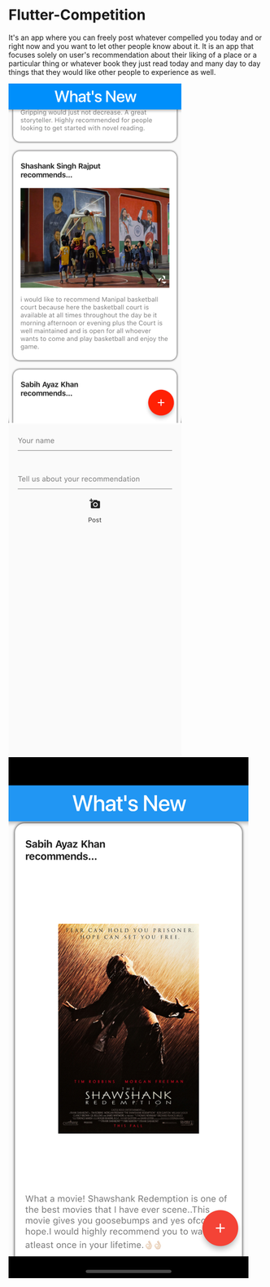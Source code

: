 # Flutter-Competition
It's an app where you can freely post whatever compelled you today and or right now and you want to let other people know about it. It is an app that focuses solely on user's recommendation about their liking of a place or a particular thing or whatever book they just read today and many day to day things that they would like other people to experience as well.

 ![alt text](https://github.com/khansabih/Flutter-Competition/blob/master/Screen%20Shot%202019-04-07%20at%2012.35.35%20AM.png)
 ![alt_text](https://github.com/khansabih/Flutter-Competition/blob/master/Screen%20Shot%202019-04-07%20at%2012.36.05%20AM.png)
 ![alt_text](https://github.com/khansabih/Flutter-Competition/blob/master/Simulator%20Screen%20Shot%20-%20iPhone%20X%20-%202019-04-07%20at%2000.34.30.png)

